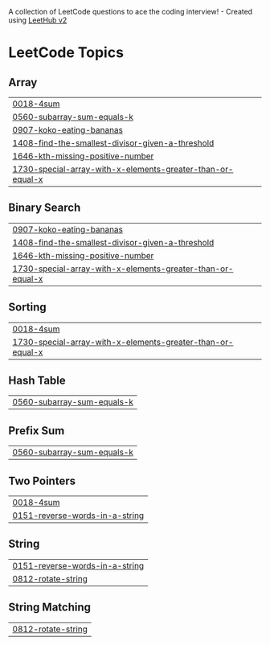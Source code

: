 A collection of LeetCode questions to ace the coding interview! - Created using [LeetHub v2](https://github.com/arunbhardwaj/LeetHub-2.0)
<!---LeetCode Topics Start-->
# LeetCode Topics
## Array
|  |
| ------- |
| [0018-4sum](https://github.com/tanishkkkaa/leetcode/tree/master/0018-4sum) |
| [0560-subarray-sum-equals-k](https://github.com/tanishkkkaa/leetcode/tree/master/0560-subarray-sum-equals-k) |
| [0907-koko-eating-bananas](https://github.com/tanishkkkaa/leetcode/tree/master/0907-koko-eating-bananas) |
| [1408-find-the-smallest-divisor-given-a-threshold](https://github.com/tanishkkkaa/leetcode/tree/master/1408-find-the-smallest-divisor-given-a-threshold) |
| [1646-kth-missing-positive-number](https://github.com/tanishkkkaa/leetcode/tree/master/1646-kth-missing-positive-number) |
| [1730-special-array-with-x-elements-greater-than-or-equal-x](https://github.com/tanishkkkaa/leetcode/tree/master/1730-special-array-with-x-elements-greater-than-or-equal-x) |
## Binary Search
|  |
| ------- |
| [0907-koko-eating-bananas](https://github.com/tanishkkkaa/leetcode/tree/master/0907-koko-eating-bananas) |
| [1408-find-the-smallest-divisor-given-a-threshold](https://github.com/tanishkkkaa/leetcode/tree/master/1408-find-the-smallest-divisor-given-a-threshold) |
| [1646-kth-missing-positive-number](https://github.com/tanishkkkaa/leetcode/tree/master/1646-kth-missing-positive-number) |
| [1730-special-array-with-x-elements-greater-than-or-equal-x](https://github.com/tanishkkkaa/leetcode/tree/master/1730-special-array-with-x-elements-greater-than-or-equal-x) |
## Sorting
|  |
| ------- |
| [0018-4sum](https://github.com/tanishkkkaa/leetcode/tree/master/0018-4sum) |
| [1730-special-array-with-x-elements-greater-than-or-equal-x](https://github.com/tanishkkkaa/leetcode/tree/master/1730-special-array-with-x-elements-greater-than-or-equal-x) |
## Hash Table
|  |
| ------- |
| [0560-subarray-sum-equals-k](https://github.com/tanishkkkaa/leetcode/tree/master/0560-subarray-sum-equals-k) |
## Prefix Sum
|  |
| ------- |
| [0560-subarray-sum-equals-k](https://github.com/tanishkkkaa/leetcode/tree/master/0560-subarray-sum-equals-k) |
## Two Pointers
|  |
| ------- |
| [0018-4sum](https://github.com/tanishkkkaa/leetcode/tree/master/0018-4sum) |
| [0151-reverse-words-in-a-string](https://github.com/tanishkkkaa/leetcode/tree/master/0151-reverse-words-in-a-string) |
## String
|  |
| ------- |
| [0151-reverse-words-in-a-string](https://github.com/tanishkkkaa/leetcode/tree/master/0151-reverse-words-in-a-string) |
| [0812-rotate-string](https://github.com/tanishkkkaa/leetcode/tree/master/0812-rotate-string) |
## String Matching
|  |
| ------- |
| [0812-rotate-string](https://github.com/tanishkkkaa/leetcode/tree/master/0812-rotate-string) |
<!---LeetCode Topics End-->